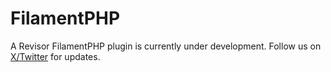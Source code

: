 # FilamentPHP

A Revisor FilamentPHP plugin is currently under development. Follow us on [X/Twitter](https://twitter.com/indracollective) for updates.

